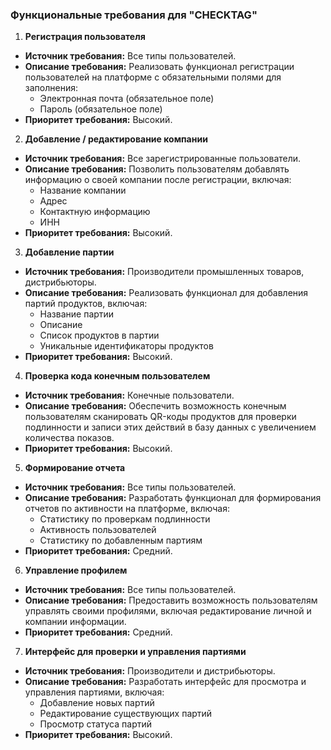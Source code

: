 ### Функциональные требования для "CHECKTAG"

1. **Регистрация пользователя**
  - **Источник требования:** Все типы пользователей.
  - **Описание требования:** Реализовать функционал регистрации пользователей на платформе с обязательными полями для заполнения:
    - Электронная почта (обязательное поле)
    - Пароль (обязательное поле)
  - **Приоритет требования:** Высокий.

2. **Добавление / редактирование компании**
  - **Источник требования:** Все зарегистрированные пользователи.
  - **Описание требования:** Позволить пользователям добавлять информацию о своей компании после регистрации, включая:
    - Название компании
    - Адрес
    - Контактную информацию
    - ИНН
  - **Приоритет требования:** Высокий.

3. **Добавление партии**
  - **Источник требования:** Производители промышленных товаров, дистрибьюторы.
  - **Описание требования:** Реализовать функционал для добавления партий продуктов, включая:
    - Название партии
    - Описание
    - Список продуктов в партии
    - Уникальные идентификаторы продуктов
  - **Приоритет требования:** Высокий.

4. **Проверка кода конечным пользователем**
  - **Источник требования:** Конечные пользователи.
  - **Описание требования:** Обеспечить возможность конечным пользователям сканировать QR-коды продуктов для проверки подлинности и записи этих действий в базу данных с увеличением количества показов.
  - **Приоритет требования:** Высокий.

5. **Формирование отчета**
  - **Источник требования:** Все типы пользователей.
  - **Описание требования:** Разработать функционал для формирования отчетов по активности на платформе, включая:
    - Статистику по проверкам подлинности
    - Активность пользователей
    - Статистику по добавленным партиям
  - **Приоритет требования:** Средний.

6. **Управление профилем**
  - **Источник требования:** Все типы пользователей.
  - **Описание требования:** Предоставить возможность пользователям управлять своими профилями, включая редактирование личной и компании информации.
  - **Приоритет требования:** Средний.

7. **Интерфейс для проверки и управления партиями**
  - **Источник требования:** Производители и дистрибьюторы.
  - **Описание требования:** Разработать интерфейс для просмотра и управления партиями, включая:
    - Добавление новых партий
    - Редактирование существующих партий
    - Просмотр статуса партий
  - **Приоритет требования:** Высокий.

